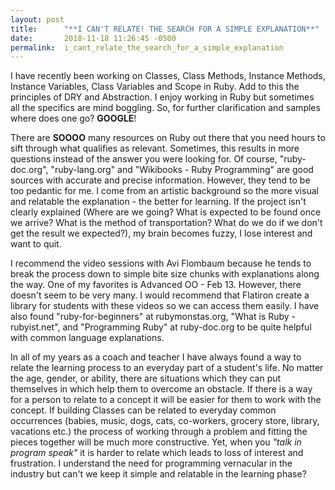 ```yaml
---
layout: post
title:      "**I CAN'T RELATE! THE SEARCH FOR A SIMPLE EXPLANATION**"
date:       2018-11-18 11:26:45 -0500
permalink:  i_cant_relate_the_search_for_a_simple_explanation
---
```



I have recently been working on Classes, Class Methods, Instance Methods, Instance Variables, Class Variables and Scope in Ruby. Add to this the principles of DRY and Abstraction. I enjoy working in Ruby but sometimes all the specifics are mind boggling. So, for further clarification and samples where does one go? **GOOGLE**!

There are **SOOOO** many resources on Ruby out there that you need hours to sift through what qualifies as relevant.
Sometimes, this results in more questions instead of the answer you were looking for. Of course, "ruby-doc.org", "ruby-lang.org" and "Wikibooks - Ruby Programming" are good sources with accurate and precise information. However, they tend to be too pedantic for me. I come from an artistic background so the more visual and relatable the explanation - the better for learning. If the project isn't clearly explained (Where are we going? What is expected to be found once we arrive? What is the method of transportation? What do we do if we don't get the result we expected?), my brain becomes fuzzy, I lose interest and want to quit.

I recommend the video sessions with Avi Flombaum because he tends to break the process down to simple bite size chunks with explanations along the way. One of my favorites is  Advanced OO - Feb 13. However, there doesn't seem to be very many. I would recommend that Flatiron create a library for students with these videos so we can access them easily. I have also found "ruby-for-beginners" at rubymonstas.org, "What is Ruby - rubyist.net",  and "Programming Ruby" at ruby-doc.org to be quite helpful with common language explanations. 

In all of my years as a coach and teacher I have always found a way to relate the learning process to an everyday part of a student's life. No matter the age, gender, or ability, there are situations which they can put themselves in which help them to overcome an obstacle. If there is a way for a person to relate to a concept it  will be easier for them to work with the concept. If building Classes can be related to everyday common occurrences (babies, music, dogs, cats, co-workers, grocery store, library, vacations etc.) the process of working through a problem and fitting the pieces together will be  much more constructive. Yet, when you *"talk in program speak"*  it is harder to relate which leads to loss of interest and frustration. I understand the need for programming vernacular in the industry but can't we keep it simple and relatable in the learning phase? 
